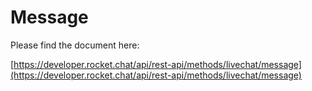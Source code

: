 # Message

Please find the document here: 

[https://developer.rocket.chat/api/rest-api/methods/livechat/message](https://developer.rocket.chat/api/rest-api/methods/livechat/message)

